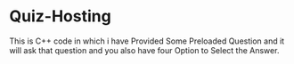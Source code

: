 # Quiz-Hosting
This is C++ code in which i have Provided Some Preloaded Question and it will ask that question and you also have four Option to Select the Answer.
